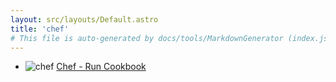 ```yaml
---
layout: src/layouts/Default.astro
title: 'chef'
# This file is auto-generated by docs/tools/MarkdownGenerator (index.js)
---
```


<ul>

<li>

![chef](https://i.octopus.com/library/step-templates/chef.png) [Chef - Run Cookbook](/chef/chef-run-cookbook/)

</li>
        
</ul>
